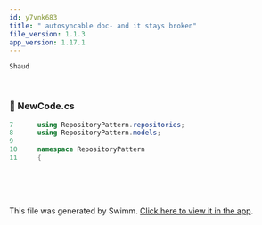 ```yaml
---
id: y7vnk683
title: " autosyncable doc- and it stays broken"
file_version: 1.1.3
app_version: 1.17.1
---
```


`Shaud`<swm-token data-swm-token=":repositories/TreatmentRepository.cs:9:3:3:`        public Shaud`"/>

<br/>


<!-- NOTE-swimm-snippet: the lines below link your snippet to Swimm -->
### 📄 NewCode.cs
```c#
7      using RepositoryPattern.repositories;
8      using RepositoryPattern.models;
9      
10     namespace RepositoryPattern
11     {
```

<br/>

<br/>

<br/>

This file was generated by Swimm. [Click here to view it in the app](https://app.swimm.io/repos/Z2l0aHViJTNBJTNBY3NoYXJwLXNoYXVsLXRlc3QlM0ElM0Fzd2ltbWlv/docs/y7vnk683).

